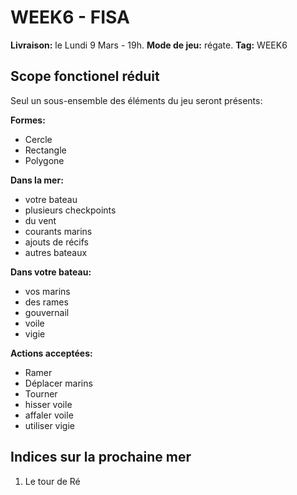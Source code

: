 # WEEK6 - FISA

**Livraison:** le Lundi 9 Mars - 19h.
**Mode de jeu:** régate.
**Tag:** WEEK6

## Scope fonctionel réduit
Seul un sous-ensemble des éléments du jeu seront présents:

**Formes:**
 - Cercle
 - Rectangle
 - Polygone

**Dans la mer:**
- votre bateau
- plusieurs checkpoints
- du vent
- courants marins
- ajouts de récifs
- autres bateaux

**Dans votre bateau:**
- vos marins
- des rames
- gouvernail
- voile
- vigie

**Actions acceptées:**
- Ramer
- Déplacer marins
- Tourner
- hisser voile
- affaler voile
- utiliser vigie

## Indices sur la prochaine mer

 1. Le tour de Ré
